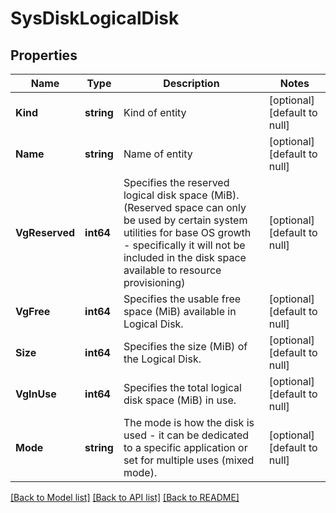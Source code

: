# SysDiskLogicalDisk

## Properties
Name | Type | Description | Notes
------------ | ------------- | ------------- | -------------
**Kind** | **string** | Kind of entity | [optional] [default to null]
**Name** | **string** | Name of entity | [optional] [default to null]
**VgReserved** | **int64** | Specifies the reserved logical disk space (MiB). (Reserved space can only be used by certain system utilities for base OS growth - specifically it will not be included in the disk space available to resource provisioning) | [optional] [default to null]
**VgFree** | **int64** | Specifies the usable free space (MiB) available in Logical Disk. | [optional] [default to null]
**Size** | **int64** | Specifies the size (MiB) of the Logical Disk. | [optional] [default to null]
**VgInUse** | **int64** | Specifies the total logical disk space (MiB) in use. | [optional] [default to null]
**Mode** | **string** | The mode is how the disk is used - it can be dedicated to a specific application or set for multiple uses (mixed mode). | [optional] [default to null]

[[Back to Model list]](../README.md#documentation-for-models) [[Back to API list]](../README.md#documentation-for-api-endpoints) [[Back to README]](../README.md)



